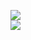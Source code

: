 [![](https://img.shields.io/badge/Made%20With-Github%20Spray-lightgrey.svg?style=for-the-badge&logo=github)](https://github.com/Annihil/github-spray#579)  
[![](https://i.imgur.com/2DrTn0Z.gif)](https://github.com/Annihil/github-spray)